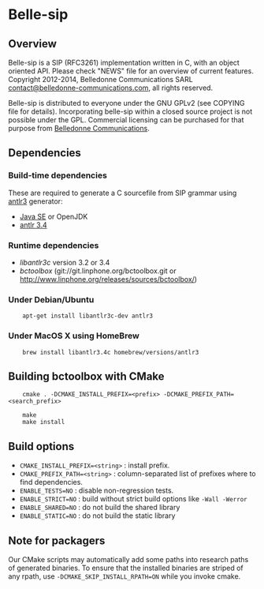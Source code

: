 Belle-sip
=========

Overview
--------

Belle-sip is a SIP (RFC3261) implementation written in C, with an object oriented API.
Please check "NEWS" file for an overview of current features.
Copyright 2012-2014, Belledonne Communications SARL <contact@belledonne-communications.com>, all rights reserved.

Belle-sip is distributed to everyone under the GNU GPLv2 (see COPYING file for details).
Incorporating belle-sip within a closed source project is not possible under the GPL.
Commercial licensing can be purchased for that purpose from [Belledonne Communications](http://www.belledonne-communications.com).

Dependencies
------------

### Build-time dependencies

These are required to generate a C sourcefile from SIP grammar using [antlr3](http://www.antlr3.org/) generator:

* [Java SE](http://www.oracle.com/technetwork/java/javase/downloads/index.html) or OpenJDK
* [antlr 3.4](https://github.com/antlr/website-antlr3/blob/gh-pages/download/antlr-3.4-complete.jar)


### Runtime dependencies

- *libantlr3c* version 3.2 or 3.4
- *bctoolbox* (git://git.linphone.org/bctoolbox.git or <http://www.linphone.org/releases/sources/bctoolbox/>)


### Under Debian/Ubuntu

		apt-get install libantlr3c-dev antlr3


### Under MacOS X using HomeBrew

		brew install libantlr3.4c homebrew/versions/antlr3


Building bctoolbox with CMake
-----------------------------

		cmake . -DCMAKE_INSTALL_PREFIX=<prefix> -DCMAKE_PREFIX_PATH=<search_prefix>
	
		make
		make install


Build options
-------------

* `CMAKE_INSTALL_PREFIX=<string>` : install prefix.
* `CMAKE_PREFIX_PATH=<string>`    : column-separated list of prefixes where to find dependencies.
* `ENABLE_TESTS=NO`               : disable non-regression tests.
* `ENABLE_STRICT=NO`              : build without strict build options like `-Wall -Werror`
* `ENABLE_SHARED=NO`              : do not build the shared library
* `ENABLE_STATIC=NO`              : do not build the static library


Note for packagers
------------------

Our CMake scripts may automatically add some paths into research paths of generated binaries.
To ensure that the installed binaries are striped of any rpath, use `-DCMAKE_SKIP_INSTALL_RPATH=ON`
while you invoke cmake.
